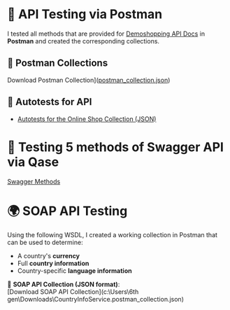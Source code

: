 # 🛒 API Testing via Postman

 I tested all methods that are provided for [Demoshopping API Docs](https://qa.demoshopping.ru/api-docs/) in **Postman** and created the corresponding collections.

## 📂 Postman Collections
Download Postman Collection]([postman_collection.json](vscode-local:/c%3A/Users/6th%20gen/Downloads/DemoShopping.postman_collection.json))


## 🚀 Autotests for API
- [Autotests for the Online Shop Collection (JSON)](DemoShopping.postman_test_run.json) 

# 🔎 Testing 5 methods of Swagger API via Qase
[Swagger Methods](https://drive.google.com/file/d/1OaLkCKH9CHSlmWfYk9ey0CrK-G0ks1d-/view?usp=sharing) 


# 🌍 SOAP API Testing 
Using the following WSDL, I created a working collection in Postman that can be used to determine:
- A country's **currency**
- Full **country information**
- Country-specific **language information**

🔹 **SOAP API Collection (JSON format)**:  
[Download SOAP API Collection](c:\Users\6th gen\Downloads\CountryInfoService.postman_collection.json)
